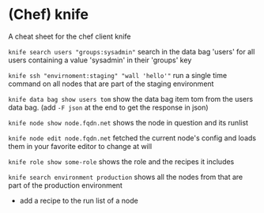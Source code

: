 # (Chef) knife

A cheat sheet for the chef client knife

```knife search users "groups:sysadmin"```
search in the data bag 'users' for all users containing a value 'sysadmin' in their 'groups' key

```knife ssh "envirnoment:staging" "wall 'hello'"```
run a single time command on all nodes that are part of the staging environment

```knife data bag show users tom```
show the data bag item tom from the users data bag.
(add ```-F json``` at the end to get the response in json)

```knife node show node.fqdn.net```
shows the node in question and its runlist

```knife node edit node.fqdn.net```
fetched the current node's config and loads them in your favorite editor to change at will

```knife role show some-role```
shows the role and the recipes it includes

```knife search environment production```
shows all the nodes from that are part of the production environment

* add a recipe to the run list of a node
```knife node run_list add NODE_NAME RUN_LIST_ITEM (options)
